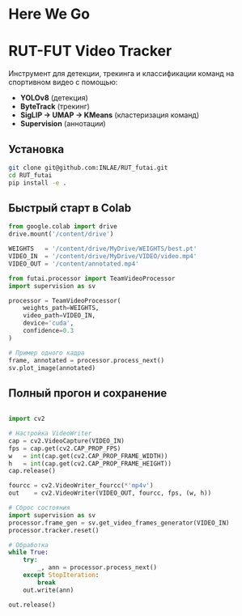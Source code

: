 # Here We Go
# RUT-FUT Video Tracker

Инструмент для детекции, трекинга и классификации команд на спортивном видео с помощью:
- **YOLOv8** (детекция)
- **ByteTrack** (трекинг)
- **SigLIP → UMAP → KMeans** (кластеризация команд)
- **Supervision** (аннотации)

## Установка

```bash
git clone git@github.com:INLAE/RUT_futai.git
cd RUT_futai
pip install -e .
```
## Быстрый старт в Colab
```python
from google.colab import drive
drive.mount('/content/drive')

WEIGHTS   = '/content/drive/MyDrive/WEIGHTS/best.pt'
VIDEO_IN  = '/content/drive/MyDrive/VIDEO/video.mp4'
VIDEO_OUT = '/content/annotated.mp4'

from futai.processor import TeamVideoProcessor
import supervision as sv

processor = TeamVideoProcessor(
    weights_path=WEIGHTS,
    video_path=VIDEO_IN,
    device='cuda',
    confidence=0.3
)

# Пример одного кадра
frame, annotated = processor.process_next()
sv.plot_image(annotated)
```

## Полный прогон и сохранение
```python

import cv2

# Настройка VideoWriter
cap = cv2.VideoCapture(VIDEO_IN)
fps = cap.get(cv2.CAP_PROP_FPS)
w   = int(cap.get(cv2.CAP_PROP_FRAME_WIDTH))
h   = int(cap.get(cv2.CAP_PROP_FRAME_HEIGHT))
cap.release()

fourcc = cv2.VideoWriter_fourcc(*'mp4v')
out    = cv2.VideoWriter(VIDEO_OUT, fourcc, fps, (w, h))

# Сброс состояния
import supervision as sv
processor.frame_gen = sv.get_video_frames_generator(VIDEO_IN)
processor.tracker.reset()

# Обработка
while True:
    try:
        _, ann = processor.process_next()
    except StopIteration:
        break
    out.write(ann)

out.release()

```

